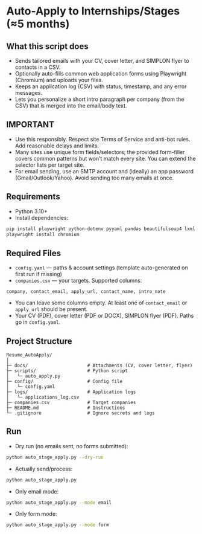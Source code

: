 # Auto-Apply to Internships/Stages (≈5 months)

## What this script does

* Sends tailored emails with your CV, cover letter, and SIMPLON flyer to contacts in a CSV.
* Optionally auto-fills common web application forms using Playwright (Chromium) and uploads your files.
* Keeps an application log (CSV) with status, timestamp, and any error messages.
* Lets you personalize a short intro paragraph per company (from the CSV) that is merged into the email/body text.

## IMPORTANT

* Use this responsibly. Respect site Terms of Service and anti-bot rules. Add reasonable delays and limits.
* Many sites use unique form fields/selectors; the provided form-filler covers common patterns but won’t match every site. You can extend the selector lists per target site.
* For email sending, use an SMTP account and (ideally) an app password (Gmail/Outlook/Yahoo). Avoid sending too many emails at once.

## Requirements

* Python 3.10+
* Install dependencies:

```bash
pip install playwright python-dotenv pyyaml pandas beautifulsoup4 lxml
playwright install chromium
```

## Required Files

* `config.yaml` — paths & account settings (template auto-generated on first run if missing)
* `companies.csv` — your targets. Supported columns:

```
company, contact_email, apply_url, contact_name, intro_note
```

* You can leave some columns empty. At least one of `contact_email` or `apply_url` should be present.
* Your CV (PDF), cover letter (PDF or DOCX), SIMPLON flyer (PDF). Paths go in `config.yaml`.

## Project Structure

```
Resume_AutoApply/
│
├─ docs/                      # Attachments (CV, cover letter, flyer)
├─ scripts/                   # Python script
│   └─ auto_apply.py
├─ config/                    # Config file
│   └─ config.yaml
├─ logs/                      # Application logs
│   └─ applications_log.csv
├─ companies.csv              # Target companies
├─ README.md                  # Instructions
└─ .gitignore                 # Ignore secrets and logs
```

## Run

* Dry run (no emails sent, no forms submitted):

```bash
python auto_stage_apply.py --dry-run
```

* Actually send/process:

```bash
python auto_stage_apply.py
```

* Only email mode:

```bash
python auto_stage_apply.py --mode email
```

* Only form mode:

```bash
python auto_stage_apply.py --mode form
```
